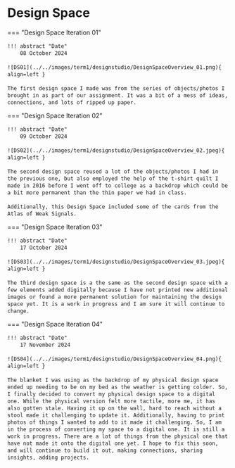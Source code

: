 # Design Space 

=== "Design Space Iteration 01"
    
    !!! abstract "Date" 
        08 October 2024 

    ![DS01](../../images/term1/designstudio/DesignSpaceOverview_01.png){ align=left }

    The first design space I made was from the series of objects/photos I brought in as part of our assignment. It was a bit of a mess of ideas, connections, and lots of ripped up paper. 



=== "Design Space Iteration 02" 

    !!! abstract "Date" 
        09 October 2024 

    ![DS02](../../images/term1/designstudio/DesignSpaceOverview_02.jpeg){ align=left }

    The second design space reused a lot of the objects/photos I had in the previous one, but also employed the help of the t-shirt quilt I made in 2016 before I went off to college as a backdrop which could be a bit more permanent than the thin paper we had in class. 

    Additionally, this Design Space included some of the cards from the Atlas of Weak Signals. 

=== "Design Space Iteration 03" 

    !!! abstract "Date" 
        17 October 2024 

    ![DS03](../../images/term1/designstudio/DesignSpaceOverview_03.jpeg){ align=left }

    The third design space is a the same as the second design space with a few elements added digitally because I have not printed new additional images or found a more permanent solution for maintaining the design space yet. It is a work in progress and I am sure it will continue to change. 

=== "Design Space Iteration 04" 

    !!! abstract "Date" 
        17 November 2024 

    ![DS04](../../images/term1/designstudio/DesignSpaceOverview_04.png){ align=left }

    The blanket I was using as the backdrop of my physical design space ended up needing to be on my bed as the weather is getting colder. So, I finally decided to convert my physical design space to a digital one. While the physical version felt more tactile, more me, it has also gotten stale. Having it up on the wall, hard to reach without a stool made it challenging to update it. Additionally, having to print photos of things I wanted to add to it made it challenging. So, I am in the process of converting my space to a digital one. It is still a work in progress. There are a lot of things from the physical one that have not made it onto the digital one yet. I hope to fix this soon, and will continue to build it out, making connections, sharing insights, adding projects. 